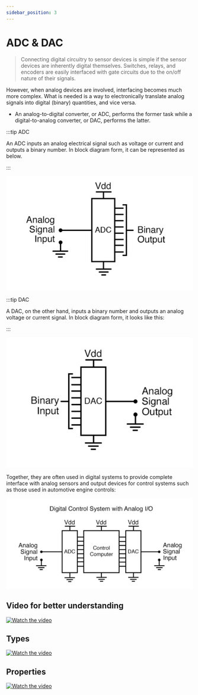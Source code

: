 ```yaml
---
sidebar_position: 3
---
```


# ADC & DAC

> Connecting digital circuitry to sensor devices is simple if the sensor devices are inherently digital themselves. Switches, relays, and encoders are easily interfaced with gate circuits due to the on/off nature of their signals.

However, when analog devices are involved, interfacing becomes much more complex. What is needed is a way to electronically translate analog signals into digital (binary) quantities, and vice versa. 

* An analog-to-digital converter, or ADC, performs the former task while a digital-to-analog converter, or DAC, performs the latter.

:::tip ADC

An ADC inputs an analog electrical signal such as voltage or current and outputs a binary number. In block diagram form, it can be represented as below.

:::

![ADC](/img/ADC.png)

:::tip DAC

A DAC, on the other hand, inputs a binary number and outputs an analog voltage or current signal. In block diagram form, it looks like this:

:::

![DAC](/img/DAC.png)

Together, they are often used in digital systems to provide complete interface with analog sensors and output devices for control systems such as those used in automotive engine controls:

![both](/img/both.png)

## Video for better understanding

[![Watch the video](https://img.youtube.com/vi/VOaIzSwQric/hqdefault.jpg)](https://youtu.be/VOaIzSwQric)

## Types

[![Watch the video](https://img.youtube.com/vi/6JC9fza8NoQ/hqdefault.jpg)](https://youtu.be/6JC9fza8NoQ)

## Properties

[![Watch the video](https://img.youtube.com/vi/jaiIcIvuPqg/hqdefault.jpg)](https://youtu.be/jaiIcIvuPqg)

